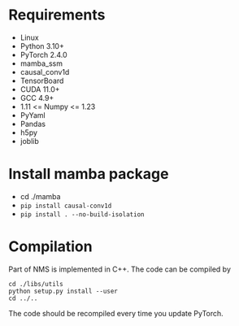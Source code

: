 # Requirements

- Linux
- Python 3.10+
- PyTorch 2.4.0
- mamba_ssm
- causal_conv1d
- TensorBoard
- CUDA 11.0+
- GCC 4.9+
- 1.11 <= Numpy <= 1.23
- PyYaml
- Pandas
- h5py
- joblib

# Install mamba package

* cd ./mamba
* `pip install causal-conv1d`
* `pip install . --no-build-isolation`

# Compilation

Part of NMS is implemented in C++. The code can be compiled by

```shell
cd ./libs/utils
python setup.py install --user
cd ../..
```

The code should be recompiled every time you update PyTorch.
